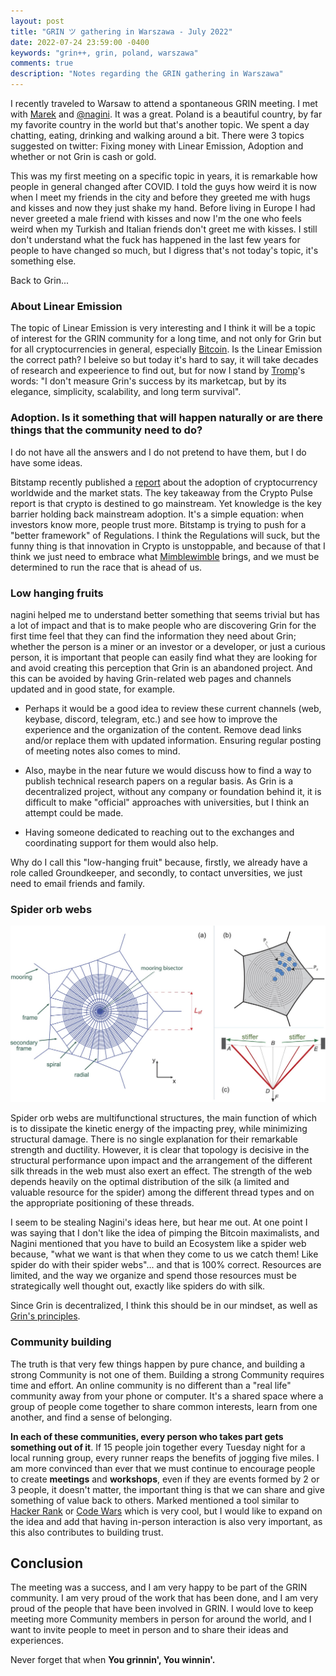 ```yaml
---
layout: post
title: "GRIN ツ gathering in Warszawa - July 2022"
date: 2022-07-24 23:59:00 -0400
keywords: "grin++, grin, poland, warszawa"
comments: true
description: "Notes regarding the GRIN gathering in Warszawa"
---
```


I recently traveled to Warsaw to attend a spontaneous GRIN meeting. I met with [Marek](https://mareknarozniak.com/) and [@nagini](https://twitter.com/crypto_nagini). It was a great. Poland is a beautiful country, by far my favorite country in the world but that's another topic. We spent a day chatting, eating, drinking and walking around a bit. There were 3 topics suggested on twitter: Fixing money with Linear Emission, Adoption and whether or not Grin is cash or gold.

This was my first meeting on a specific topic in years, it is remarkable how people in general changed after COVID. I told the guys how weird it is now when I meet my friends in the city and before they greeted me with hugs and kisses and now they just shake my hand. Before living in Europe I had never greeted a male friend with kisses and now I'm the one who feels weird when my Turkish and Italian friends don't greet me with kisses. I still don't understand what the fuck has happened in the last few years for people to have changed so much, but I digress that's not today's topic, it's something else.

Back to Grin...

### About Linear Emission

The topic of Linear Emission is very interesting and I think it will be a topic of interest for the GRIN community for a long time, and not only for Grin but for all cryptocurrencies in general, especially [Bitcoin](https://bitcointalk.org/index.php?topic=5405755.0;all). Is the Linear Emission the correct path? I beleive so but today it's hard to say, it will take decades of research and expeerience to find out, but for now I stand by [Tromp](https://tromp.github.io/)'s words: "I don't measure Grin's success by its marketcap, but by its elegance, simplicity, scalability, and long term survival".

### Adoption. Is it something that will happen naturally or are there things that the community need to do?

I do not have all the answers and I do not pretend to have them, but I do have some ideas.

Bitstamp recently published a [report](https://www.bitstamp.net/s/documents/BitstampCryptoPulseReport_Q12022.pdf) about the adoption of cryptocurrency worldwide and the market stats. The key takeaway from the Crypto Pulse report is that crypto is destined to go mainstream. Yet knowledge is the key barrier holding back mainstream adoption. It's a simple equation: when investors know more, people trust more. Bitstamp is trying to push for a "better framework" of Regulations. I think the Regulations will suck, but the funny thing is that innovation in Crypto is unstoppable, and because of that I think we just need to embrace what [Mimblewimble](https://docs.grin.mw/wiki/introduction/mimblewimble/mimblewimble/) brings, and we must be determined to run the race that is ahead of us.

### Low hanging fruits

nagini helped me to understand better something that seems trivial but has a lot of impact and that is to make people who are discovering Grin for the first time feel that they can find the information they need about Grin; whether the person is a miner or an investor or a developer, or just a curious person, it is important that people can easily find what they are looking for and avoid creating this perception that Grin is an abandoned project. And this can be avoided by having Grin-related web pages and channels updated and in good state, for example.

- Perhaps it would be a good idea to review these current channels (web, keybase, discord, telegram, etc.) and see how to improve the experience and the organization of the content. Remove dead links and/or replace them with updated information. Ensuring regular posting of meeting notes also comes to mind.

- Also, maybe in the near future we would discuss how to find a way to publish technical research papers on a regular basis. As Grin is a decentralized project, without any company or foundation behind it, it is difficult to make "official" approaches with universities, but I think an attempt could be made.

- Having someone dedicated to reaching out to the exchanges and coordinating support for them would also help.

Why do I call this "low-hanging fruit" because, firstly, we already have a role called Groundkeeper, and secondly, to contact unversities, we just need to email friends and family.

### Spider orb webs

![Geometry of the reference web before pre-stress](https://raw.githubusercontent.com/davidtavarez/davidtavarez.github.io/master/_images/posts/spider_web.jpg)

Spider orb webs are multifunctional structures, the main function of which is to dissipate the kinetic energy of the impacting prey, while minimizing structural damage. There is no single explanation for their remarkable strength and ductility. However, it is clear that topology is decisive in the structural performance upon impact and the arrangement of the different silk threads in the web must also exert an effect. The strength of the web depends heavily on the optimal distribution of the silk (a limited and valuable resource for the spider) among the different thread types and on the appropriate positioning of these threads.

I seem to be stealing Nagini's ideas here, but hear me out. At one point I was saying that I don't like the idea of pimping the Bitcoin maximalists, and Nagini mentioned that you have to build an Ecosystem like a spider web because, "what we want is that when they come to us we catch them! Like spider do with their spider webs"... and that is 100% correct. Resources are limited, and the way we organize and spend those resources must be strategically well thought out, exactly like spiders do with silk.

Since Grin is decentralized, I think this should be in our mindset, as well as [Grin's principles](https://docs.grin.mw/#principles).

### Community building

The truth is that very few things happen by pure chance, and building a strong Community is not one of them. Building a strong Community requires time and effort. An online community is no different than a "real life" community away from your phone or computer. It's a shared space where a group of people come together to share common interests, learn from one another, and find a sense of belonging.

**In each of these communities, every person who takes part gets something out of it**. If 15 people join together every Tuesday night for a local running group, every runner reaps the benefits of jogging five miles. I am more convinced than ever that we must continue to encourage people to create **meetings** and **workshops**, even if they are events formed by 2 or 3 people, it doesn't matter, the important thing is that we can share and give something of value back to others. Marked mentioned a tool similar to [Hacker Rank](https://www.hackerrank.com/) or [Code Wars](https://www.codewars.com/) which is very cool, but I would like to expand on the idea and add that having in-person interaction is also very important, as this also contributes to building trust.

## Conclusion

The meeting was a success, and I am very happy to be part of the GRIN community. I am very proud of the work that has been done, and I am very proud of the people that have been involved in GRIN. I would love to keep meeting more Community members in person for around the world, and I want to invite people to meet in person and to share their ideas and experiences.

Never forget that when **You grinnin', You winnin'.**